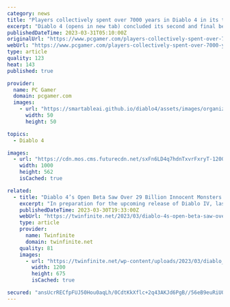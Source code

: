 ```yaml
---
category: news
title: "Players collectively spent over 7000 years in Diablo 4 in its two beta weekends"
excerpt: "Diablo 4 (opens in new tab) concluded its second and final beta period last weekend, and the numbers are in. The two beta weekends—which ran from March 17 to March 20 and March 24 to March 27—made up ..."
publishedDateTime: 2023-03-31T05:10:00Z
originalUrl: "https://www.pcgamer.com/players-collectively-spent-over-7000-years-in-diablo-4-in-its-two-beta-weekends/"
webUrl: "https://www.pcgamer.com/players-collectively-spent-over-7000-years-in-diablo-4-in-its-two-beta-weekends/"
type: article
quality: 123
heat: 143
published: true

provider:
  name: PC Gamer
  domain: pcgamer.com
  images:
    - url: "https://smartableai.github.io/diablo4/assets/images/organizations/pcgamer.com-50x50.jpg"
      width: 50
      height: 50

topics:
  - Diablo 4

images:
  - url: "https://cdn.mos.cms.futurecdn.net/sxFn6LD4q7hdnTxvrFxryT-1200-80.png"
    width: 1000
    height: 562
    isCached: true

related:
  - title: "Diablo 4’s Open Beta Saw Over 29 Billion Innocent Monsters Meet Their Grisly Demise"
    excerpt: "In preparation for the upcoming release of Diablo IV, last weekend saw the conclusion of its Open Beta, allowing players to dive into the Fractured Peaks zone, level their characters up to 25, and ..."
    publishedDateTime: 2023-03-30T19:33:00Z
    webUrl: "https://twinfinite.net/2023/03/diablo-4s-open-beta-saw-over-29-billion-innocent-monsters-meet-grisly-demise/"
    type: article
    provider:
      name: Twinfinite
      domain: twinfinite.net
    quality: 81
    images:
      - url: "https://twinfinite.net/wp-content/uploads/2023/03/diablo_4_lillith_graphic.jpg"
        width: 1200
        height: 675
        isCached: true

secured: "ansUcrRECfpFUJ50Hou0aqLh/0CdtKkXflc+2q43AKJd6PgB//56eB9euRiU0+DmUdyMkVwi++BPG6nF/bYMmxHkoIL0FszNytfElc65po0L5zXPBlZOG74LFEoHzUG4ds344qqkhvxvQykRnP+h3EO7zMSlXByRhA7s+AaAMHQp5luqAeZJ6P/GVS3a+v/OHHom6LMLr4Bz7gv0ITpQ9uQo5LG6q+6wzbnZhWgmhsc9eAXBCRBdTDNN8Vs3OECaOmRKwCYRl+kAQclgpe+aN5/oU/nowWOrnczXvDOHrpo0Ukk3qgvlA78KxdnswAzsGhAq7jsZTQ3TZeitZPEVw8dTme6Nkt6/qch6KpVGbwQ=;iNY4ykcXr+OKoOLIk1kULg=="
---
```


